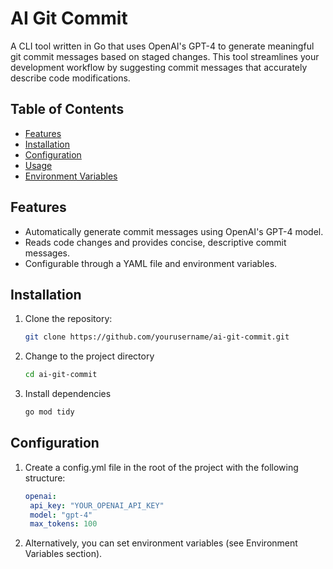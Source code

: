 # AI Git Commit

A CLI tool written in Go that uses OpenAI's GPT-4 to generate meaningful git commit messages based on staged changes. This tool streamlines your development workflow by suggesting commit messages that accurately describe code modifications.

## Table of Contents
- [Features](#features)
- [Installation](#installation)
- [Configuration](#configuration)
- [Usage](#usage)
- [Environment Variables](#environment-variables)

## Features
- Automatically generate commit messages using OpenAI's GPT-4 model.
- Reads code changes and provides concise, descriptive commit messages.
- Configurable through a YAML file and environment variables.

## Installation
1. Clone the repository:
   ```bash
   git clone https://github.com/yourusername/ai-git-commit.git
2. Change to the project directory
   ```bash
   cd ai-git-commit
3. Install dependencies
   ```bash
   go mod tidy

## Configuration

1. Create a config.yml file in the root of the project with the following structure:
   ```yml
   openai:
    api_key: "YOUR_OPENAI_API_KEY"
    model: "gpt-4"
    max_tokens: 100
2. Alternatively, you can set environment variables (see Environment Variables section).
